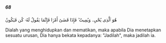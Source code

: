 ##### 68

<span class="ayah">هُوَ ٱلَّذِى يُحْىِۦ وَيُمِيتُ ۖ فَإِذَا قَضَىٰٓ أَمْرًۭا فَإِنَّمَا يَقُولُ لَهُۥ كُن فَيَكُونُ</span>

<span class="ayah_translation">Dialah yang menghidupkan dan mematikan, maka apabila Dia menetapkan sesuatu urusan, Dia hanya bekata kepadanya: "Jadilah", maka jadilah ia.</span>
